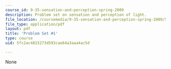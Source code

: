 ```yaml
---
course_id: 9-35-sensation-and-perception-spring-2009
description: Problem set on sensation and perception of light.
file_location: /coursemedia/9-35-sensation-and-perception-spring-2009/5fc2ac4815273d593cae64a3aaa4ac5d_MIT9_35s09_pset01.pdf
file_type: application/pdf
layout: pdf
title: 'Problem Set #1'
type: course
uid: 5fc2ac4815273d593cae64a3aaa4ac5d

---
```

None